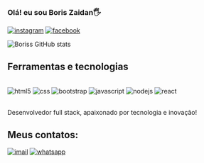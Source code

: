 
### Olá! eu sou Boris Zaidan🖐️ 

[![instagram](https://img.shields.io/badge/Instagram-E4405F?style=for-the-badge&logo=instagram&logoColor=white)](https://instagram.com/bzmgs31/)
[![facebook](https://img.shields.io/badge/Facebook-1877F2?style=for-the-badge&logo=facebook&logoColor=white)](https://facebook.com/bzmgs31/)

![Boriss GitHub stats](https://github-readme-stats.vercel.app/api?username=devBzaidan&show_icons=true&theme=merko)

## Ferramentas e tecnologias 

<div style="display: inline_block"><br/>
  <img  aling="center"alt="html5"src="https://img.shields.io/badge/HTML5-E34F26?style=for-the-badge&logo=html5&logoColor=white"/>
  <img  aling="center"alt="css"src="https://img.shields.io/badge/CSS3-1572B6?style=for-the-badge&logo=css3&logoColor=white"/>
  <img aling="center"alt="bootstrap"src="https://img.shields.io/badge/Bootstrap-563D7C?style=for-the-badge&logo=bootstrap&logoColor=white"/>
  <img  aling="center"alt="javascript"src="https://img.shields.io/badge/JavaScript-F7DF1E?style=for-the-badge&logo=javascript&logoColor=black"/>
  <img  aling="center"alt="nodejs"src="https://img.shields.io/badge/Node.js-43853D?style=for-the-badge&logo=node.js&logoColor=white"/>
  <img  aling="center"alt="react"src="https://img.shields.io/badge/React-20232A?style=for-the-badge&logo=react&logoColor=61DAFB"/>

</div></br>

Desenvolvedor full stack, apaixonado por tecnologia e inovação!

## Meus contatos:

[![imail](https://img.shields.io/badge/Gmail-D14836?style=for-the-badge&logo=gmail&logoColor=white)](https://bszmgs31@gmail.com)
[![whatsapp](https://img.shields.io/badge/WhatsApp-25D366?style=for-the-badge&logo=whatsapp&logoColor=white)](https://api.whatsapp.com/send?phone=5532991131338)


